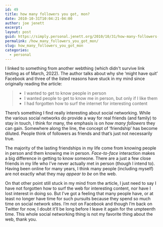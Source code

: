 ```yaml
---
id: 49
title: how many followers you got, mon?
date: 2010-10-31T10:04:21-04:00
author: joe jenett
excerpt: 
layout: post
guid: https://simply.personal.jenett.org/2010/10/31/how-many-followers-you-got-mon/
permalink: /how_many_followers_you_got_mon/
slug: how_many_followers_you_got_mon
categories:
  - personal
---
```

I linked to something from another webthing (which didn't survive link testing as of March, 2022). The author talks about why she &#8216;might have quit’ Facebook and three of the listed reasons have stuck in my mind since originally reading the article:

>   * I wanted to get to know people in person
>   * I wanted people to get to know me in person, but only if I like them
>   * I had forgotten how to surf the internet for interesting content

There’s something I find really interesting about social networking. While the various social networks do provide a way for real friends (and family) to stay in touch, I think for many, the emphasis is on _how many followers_ they can gain. Somewhere along the line, the concept of &#8216;friendship’ has become diluted. People think of followers as friends and that’s just not necessarily true. 

The majority of the lasting friendships in my life come from knowing people in person and them knowing me in person. _Face-to-face_ interaction makes a big difference in getting to know someone. There are a just a few close friends in my life who I’ve never actually met in person (though I intend to). Having been online for many years, I think many people (including myself) are not exactly what they may _appear to be_ on the web. 

On that other point still stuck in my mind from the article, I just need to say I have not forgotten how to surf the web for interesting content, nor have I lost interest in doing so. But I’ve got a feeling that many people have, or at least no longer have time for such pursuits because they spend so much time on social network sites. I’m not on Facebook and though I’m back on Twitter for now, I doubt it’ll be long before I leave it again for the umpteenth time. This whole social networking thing is not my favorite thing about the web, thank you.